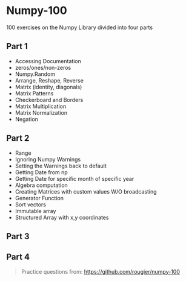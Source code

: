 # Numpy-100
100 exercises on the Numpy Library divided into four parts

## Part 1
* Accessing Documentation
* zeros/ones/non-zeros 
* Numpy.Random
* Arrange, Reshape, Reverse
* Matrix (identity, diagonals)
* Matrix Patterns
* Checkerboard and Borders
* Matrix Multiplication
* Matrix Normalization
* Negation

## Part 2
* Range
* Ignoring Numpy Warnings
* Setting the Warnings back to default
* Getting Date from np
* Getting Date for specific month of specific year
* Algebra computation
* Creating Matrices with custom values W/O broadcasting
* Generator Function
* Sort vectors
* Immutable array
* Structured Array with x,y coordinates 

## Part 3
## Part 4


>Practice questions from: https://github.com/rougier/numpy-100
